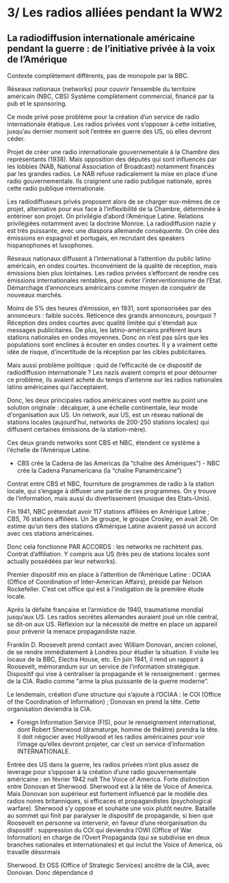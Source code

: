 # 3/ Les radios alliées pendant la WW2

## La radiodiffusion internationale américaine pendant la guerre : de l’initiative privée à la voix de l’Amérique

Contexte complètement différents, pas de monopole par la BBC.

Réseaux nationaux \(networks\) pour couvrir l’ensemble du territoire américain \(NBC, CBS\) Système complètement commercial, financé par la pub et le sponsoring.

Ce mode privé pose problème pour la création d’un service de radio internationale étatique. Les radios privées vont s’opposer à cette initiative, jusqu’au dernier moment soit l’entrée en guerre des US, où elles devront céder.

Projet de créer une radio internationale gouvernementale à la Chambre des représentants \(1938\). Mais opposition des députés qui sont influencés par les lobbies \(NAB, National Association of Broadcast\) notamment financés par les grandes radios. Le NAB refuse radicalement la mise en place d’une radio gouvernementale. Ils craignent une radio publique nationale, après cette radio publique internationale.

Les radiodiffuseurs privés proposent alors de se charger eux-mêmes de ce projet, alternative pour eux face à l’inflexibilité de la Chambre, déterminée à entériner son projet. On privilégie d’abord l’Amérique Latine. Relations privilégiées notamment avec la doctrine Monroe. La radiodiffusion nazie y est très puissante, avec une diaspora allemande conséquente. On crée des émissions en espagnol et portugais, en recrutant des speakers hispanophones et lusophones.

Réseaux nationaux diffusent à l’international à l’attention du public latino américain, en ondes courtes. Inconvénient de la qualité de réception, mais émissions bien plus lointaines. Les radios privées s’efforcent de rendre ces émissions internationales rentables, pour éviter l'interventionnisme de l’Etat. Démarchage d’annonceurs américains comme moyen de conquérir de nouveaux marchés.

Moins de 5% des heures d’émission, en 1931, sont sponsorisées par des annonceurs : faible succès. Réticence des grands annonceurs, pourquoi ? Réception des ondes courtes avec qualité limitée qui s'étendait aux messages publicitaires. De plus, les latino-américains préfèrent leurs stations nationales en ondes moyennes. Donc on n’est pas sûrs que les populations sont enclines à écouter en ondes courtes. Il y a vraiment cette idée de risque, d’incertitude de la réception par les cibles publicitaires.

Mais aussi problème politique : quid de l’efficacité de ce dispositif de radiodiffusion internationale ? Les nazis avaient compris et pour détourner ce problème, ils avaient acheté du temps d’antenne sur les radios nationales latino américaines qui l’acceptaient.

Donc, les deux principales radios américaines vont mettre au point une solution originale : décalquer, à une échelle continentale, leur mode d'organisation aux US. Un network, aux US, est un réseau national de stations locales \(aujourd’hui, networks de 200-250 stations locales\) qui diffusent certaines émissions de la station-mère\).

Ces deux grands networks sont CBS et NBC, étendent ce système à l’échelle de l’Amérique Latine.

* CBS crée la Cadena de las Americas \(la “chaîne des Amériques”\) - NBC crée la Cadena Panamericana \(la “chaîne Panaméricaine”\)

Contrat entre CBS et NBC, fourniture de programmes de radio à la station locale, qui s’engage à diffuser une partie de ces programmes. On y trouve de l’information, mais aussi du divertissement \(musique des Etats-Unis\).

Fin 1941, NBC prétendait avoir 117 stations affiliées en Amérique Latine ; CBS, 76 stations affiliées. Un 3e groupe, le groupe Crosley, en avait 26. On estime qu’un tiers des stations d’Amérique Latine avaient passé un accord avec ces stations américaines.

Donc cela fonctionne PAR ACCORDS : les networks ne rachètent pas. Contrat d’affiliation. Y compris aux US \(très peu de stations locales sont actually possédées par leur networks\).

Premier dispositif mis en place à l’attention de l’Amérique Latine : OCIAA \(Office of Coordination of Inter-American Affairs\), présidé par Nelson Rockefeller. C’est cet office qui est à l'instigation de la première étude locale.

Après la défaite française et l’armistice de 1940, traumatisme mondial jusqu’aux US. Les radios secrètes allemandes auraient joué un rôle central, se dit-on aux US. Réflexion sur la nécessité de mettre en place un appareil pour prévenir la menace propagandiste nazie.

Franklin D. Roosevelt prend contact avec William Donovan, ancien colonel, de se rendre immédiatement à Londres pour étudier la situation. Il visite les locaux de la BBC, Electra House, etc. En juin 1941, il rend un rapport à Roosevelt, mémorandum sur un service de l’information stratégique. Dispositif qui vise à centraliser la propagande et le renseignement : germes de la CIA. Radio comme “arme la plus puissante de la guerre moderne”.

Le lendemain, création d’une structure qui s’ajoute à l’OCIAA : le COI \(Office of the Coordination of Information\) ; Donovan en prend la tête. Cette organisation deviendra la CIA.

* Foreign Information Service \(FIS\), pour le renseignement international, dont Robert Sherwood \(dramaturge, homme de théâtre\) prendra la tête. Il doit négocier avec Hollywood et les radios américaines pour voir l’image qu’elles devront projeter, car c’est un service d’information INTERNATIONALE.

Entrée des US dans la guerre, les radios privées n’ont plus assez de leverage pour s’opposer à la création d’une radio gouvernementale américaine : en février 1942 naît The Voice of America. Forte distinction entre Donovan et Sherwood. Sherwood est à la tête de Voice of America. Mais Donovan son supérieur est fortement influencé par le modèle des radios noires britanniques, si efficaces et propagandistes \(psychological warfare\). Sherwood s’y oppose et souhaite une voix plutôt neutre. Bataille au sommet qui finit par paralyser le dispositif de propagande, si bien que Roosevelt en personne va intervenir, en faveur d’une réorganisation du dispositif : suppression du COI qui deviendra l’OWI \(Office of War Information\) en charge de l’Overt Propaganda \(qui se subdivise en deux branches nationales et internationales\) et qui inclut the Voice of America, où travaille désormais

Sherwood. Et OSS \(Office of Strategic Services\) ancêtre de la CIA, avec Donovan. Donc dépendance d

